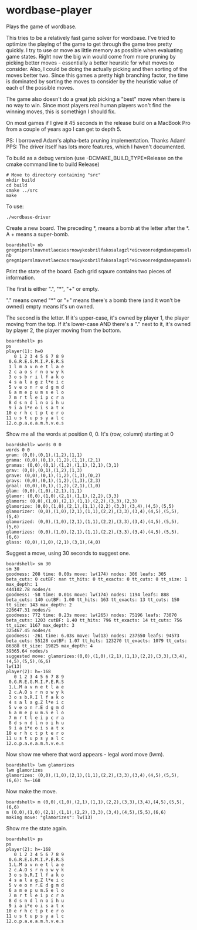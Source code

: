 # wordbase-player
Plays the game of wordbase.

This tries to be a relatively fast game solver for wordbase. I've tried to optimize the playing of the game to get through the game tree pretty quickly. I try to use or move as little memory as possible when evaluating game states. Right now the big win would come from more pruning by picking better moves - essentially a better heurstic for what moves to consider. Also, I could be doing the actually picking and then sorting of the moves better two. Since this games a pretty high branching factor, the time is dominated by sorting the moves to consider by the heuristic value of each of the possible moves.

The game also doesn't do a great job picking a "best" move when there is no way to win. Since most players real human players won't find the winning moves, this is somethign I should fix.

On most games if I give it 45 seconds in the release build on a MacBook Pro from a couple of years ago I can get to depth 5.

PS: I borrowed Adam's alpha-beta pruning implementation. Thanks Adam!
PPS: The driver itself has lots more features, which I haven't documented.

To build as a debug version (use -DCMAKE_BUILD_TYPE=Release on the cmake command line to build Release)

```
# Move to directory containing "src"
mkdir build
cd build
cmake ../src
make
```

To use:
```
./wordbase-driver
```
Create a new board. The preceding *, means a bomb at the letter after the *. A + means a super-bomb.
```
boardshell> nb gregmiperslmavnetlaecaosrnowykosbrilfakosalagzl*eicveonredgmdamepumselomrtleipcradsndlnoihuiai*eoisatxerhctpteroustupsyalcopaeamhves
nb gregmiperslmavnetlaecaosrnowykosbrilfakosalagzl*eicveonredgmdamepumselomrtleipcradsndlnoihuiai*eoisatxerhctpteroustupsyalcopaeamhves
```
Print the state of the board. Each grid sqaure contains two pieces of information.

The first is either ".", "*", "+" or empty.

"." means owned
"*" or "+" means there's a bomb there (and it won't be owned)
empty means it's un owned.

The second is the letter. If it's upper-case, it's owned by player 1, the player moving from the top. If it's lower-case AND there's a "." next to it, it's owned by player 2, the player moving from the bottom.

```
boardshell> ps
ps
player(1): h=0
   0 1 2 3 4 5 6 7 8 9
 0.G.R.E.G.M.I.P.E.R.S
 1 l m a v n e t l a e
 2 c a o s r n o w y k
 3 o s b r i l f a k o
 4 s a l a g z l*e i c
 5 v e o n r e d g m d
 6 a m e p u m s e l o
 7 m r t l e i p c r a
 8 d s n d l n o i h u
 9 i a i*e o i s a t x
10 e r h c t p t e r o
11 u s t u p s y a l c
12.o.p.a.e.a.m.h.v.e.s

```
Show me all the words at position 0, 0.
It's (row, column) starting at 0
```
boardshell> words 0 0
words 0 0
gram: (0,0),(0,1),(1,2),(1,1)
grama: (0,0),(0,1),(1,2),(1,1),(2,1)
gramas: (0,0),(0,1),(1,2),(1,1),(2,1),(3,1)
grav: (0,0),(0,1),(1,2),(1,3)
grave: (0,0),(0,1),(1,2),(1,3),(0,2)
gravs: (0,0),(0,1),(1,2),(1,3),(2,3)
graal: (0,0),(0,1),(1,2),(2,1),(1,0)
glam: (0,0),(1,0),(2,1),(1,1)
glamor: (0,0),(1,0),(2,1),(1,1),(2,2),(3,3)
glamors: (0,0),(1,0),(2,1),(1,1),(2,2),(3,3),(2,3)
glamorize: (0,0),(1,0),(2,1),(1,1),(2,2),(3,3),(3,4),(4,5),(5,5)
glamorizer: (0,0),(1,0),(2,1),(1,1),(2,2),(3,3),(3,4),(4,5),(5,5),(5,4)
glamorized: (0,0),(1,0),(2,1),(1,1),(2,2),(3,3),(3,4),(4,5),(5,5),(5,6)
glamorizes: (0,0),(1,0),(2,1),(1,1),(2,2),(3,3),(3,4),(4,5),(5,5),(6,6)
glass: (0,0),(1,0),(2,1),(3,1),(4,0)
```
Suggest a move, using 30 seconds to suggest one.
```
boardshell> sm 30
sm 30
goodness: 208 time: 0.00s move: lw(174) nodes: 306 leafs: 305 beta_cuts: 0 cutBF: nan tt_hits: 0 tt_exacts: 0 tt_cuts: 0 tt_size: 1 max_depth: 1
444102.78 nodes/s
goodness: -58 time: 0.01s move: lw(174) nodes: 1194 leafs: 888 beta_cuts: 140 cutBF: 1.00 tt_hits: 163 tt_exacts: 13 tt_cuts: 150 tt_size: 143 max_depth: 2
226647.31 nodes/s
goodness: 772 time: 0.23s move: lw(265) nodes: 75196 leafs: 73070 beta_cuts: 1203 cutBF: 1.40 tt_hits: 796 tt_exacts: 14 tt_cuts: 756 tt_size: 1167 max_depth: 3
325467.45 nodes/s
goodness: -261 time: 6.03s move: lw(13) nodes: 237550 leafs: 94573 beta_cuts: 55128 cutBF: 1.07 tt_hits: 123270 tt_exacts: 1079 tt_cuts: 86388 tt_size: 19825 max_depth: 4
39365.64 nodes/s
suggested move: glamorizes:(0,0),(1,0),(2,1),(1,1),(2,2),(3,3),(3,4),(4,5),(5,5),(6,6)
lw(13)
player(2): h=-168
   0 1 2 3 4 5 6 7 8 9
 0.G.R.E.G.M.I.P.E.R.S
 1.L.M a v n e t l a e
 2 c.A.O s r n o w y k
 3 o s b.R.I l f a k o
 4 s a l a g.Z l*e i c
 5 v e o n r.E d g m d
 6 a m e p u m.S e l o
 7 m r t l e i p c r a
 8 d s n d l n o i h u
 9 i a i*e o i s a t x
10 e r h c t p t e r o
11 u s t u p s y a l c
12.o.p.a.e.a.m.h.v.e.s
```
Now show me where that word appears - legal word move (lwm).
```
boardshell> lwm glamorizes
lwm glamorizes
glamorizes: (0,0),(1,0),(2,1),(1,1),(2,2),(3,3),(3,4),(4,5),(5,5),(6,6): h=-168
```
Now make the move.
```
boardshell> m (0,0),(1,0),(2,1),(1,1),(2,2),(3,3),(3,4),(4,5),(5,5),(6,6)
m (0,0),(1,0),(2,1),(1,1),(2,2),(3,3),(3,4),(4,5),(5,5),(6,6)
making move: "glamorizes": lw(13)
```
Show me the state again.
```
boardshell> ps
ps
player(2): h=-168
   0 1 2 3 4 5 6 7 8 9
 0.G.R.E.G.M.I.P.E.R.S
 1.L.M a v n e t l a e
 2 c.A.O s r n o w y k
 3 o s b.R.I l f a k o
 4 s a l a g.Z l*e i c
 5 v e o n r.E d g m d
 6 a m e p u m.S e l o
 7 m r t l e i p c r a
 8 d s n d l n o i h u
 9 i a i*e o i s a t x
10 e r h c t p t e r o
11 u s t u p s y a l c
12.o.p.a.e.a.m.h.v.e.s

```
